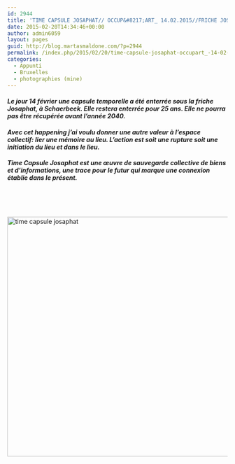 ```yaml
---
id: 2944
title: 'TIME CAPSULE JOSAPHAT// OCCUP&#8217;ART_ 14.02.2015//FRICHE JOSAPHAT'
date: 2015-02-20T14:34:46+00:00
author: admin6059
layout: pages
guid: http://blog.martasmaldone.com/?p=2944
permalink: /index.php/2015/02/20/time-capsule-josaphat-occupart_-14-02-2015friche-josaphat/
categories:
  - Appunti
  - Bruxelles
  - photographies (mine)
---
```

<h4 style="text-align: left;">
  <em>Le jour 14 février une capsule temporelle a été enterrée sous la friche Josaphat, à Schaerbeek. Elle restera enterrée pour 25 ans. Elle ne pourra pas être récupérée avant l’année 2040.</em>
</h4>

<h4 style="text-align: left;">
  <em>Avec cet happening j&#8217;ai voulu donner une autre valeur à l’espace collectif: lier une mémoire au lieu. L’action est soit une rupture soit une initiation du lieu et dans le lieu.</em>
</h4>

<div id="timecapsulejosaphat.head.142343083875" class="text resizable object">
  <h4 style="text-align: left;">
    <em>Time Capsule Josaphat est une œuvre de sauvegarde collective de biens et d’informations, une trace pour le futur qui marque une connexion établie dans le présent.</em>
  </h4>
</div>

&nbsp;

&nbsp;

<div id="timecapsulejosaphat.head.142343083875" class="text resizable object">
  <p style="text-align: left;">
    <a href="http://blog.martasmaldone.eu/index.php/time-capsule-josaphat-bxl_-14-02-2015friche-josaphat/ok/"><img class="aligncenter wp-image-3179 size-full" src="http://blog.martasmaldone.eu/wp-content/uploads/2016/09/ok.jpg" alt="time capsule josaphat" width="958" height="548" srcset="http://blog.martasmaldone.eu/wp-content/uploads/2016/09/ok.jpg 958w, http://blog.martasmaldone.eu/wp-content/uploads/2016/09/ok-300x172.jpg 300w, http://blog.martasmaldone.eu/wp-content/uploads/2016/09/ok-768x439.jpg 768w" sizes="(max-width: 958px) 100vw, 958px" /></a>
  </p>
</div>